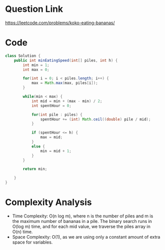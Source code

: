 # Question Link

https://leetcode.com/problems/koko-eating-bananas/

# Code

```java
class Solution {
    public int minEatingSpeed(int[] piles, int h) {
        int min = 1;
        int max = 0;

        for(int i = 0; i < piles.length; i++) {
            max = Math.max(max, piles[i]);
        }

        while(min < max) {  
            int mid = min + (max - min) / 2;
            int spentHour = 0;

            for(int pile : piles) {
                spentHour += (int) Math.ceil((double) pile / mid);
            }

            if (spentHour <= h) {
                max = mid;
            }
            else {
                min = mid + 1;
            }
        }

        return min;

    }
}
```

# Complexity Analysis
- Time Complexity: O(n log m), where n is the number of piles and m is the maximum number of bananas in a pile. The binary search runs in O(log m) time, and for each mid value, we traverse the piles array in O(n) time.
- Space Complexity: O(1), as we are using only a constant amount of extra space for variables.

